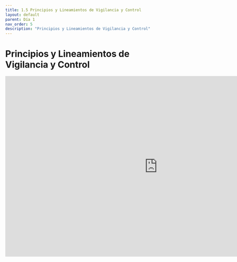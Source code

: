 ```yaml
---
title: 1.5 Principios y Lineamientos de Vigilancia y Control
layout: default
parent: Día 1
nav_order: 5
description: "Principios y Lineamientos de Vigilancia y Control"
---
```


# Principios y Lineamientos de Vigilancia y Control

<iframe src="https://docs.google.com/presentation/d/e/2PACX-1vScoobeAPtnLOj_nXb-yOSC1HLZ9bxMnBj6elM5pFm0W_3yzUird87b4npOWAU0Sg/pubembed?start=false&loop=false&delayms=3000" frameborder="0" width="960" height="569" allowfullscreen="true" mozallowfullscreen="true" webkitallowfullscreen="true"></iframe>
